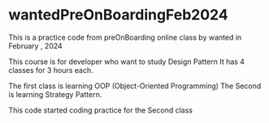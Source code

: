 # wantedPreOnBoardingFeb2024
This is a practice code from preOnBoarding online class by wanted in February , 2024

This course is for developer who want to study Design Pattern
It has 4 classes for 3 hours each.

The first class is learning OOP (Object-Oriented Programming)
The Second is learning Strategy Pattern.

This code started coding practice for the Second class
